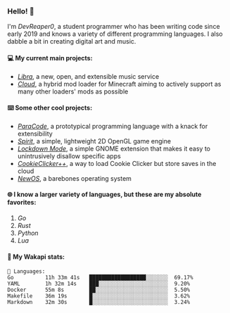### Hello! 👋

I'm _DevReaper0_, a student programmer who has been writing code since early 2019 and knows a variety of different programming languages. I also dabble a bit in creating digital art and music.

#### 💻 My current main projects:

-   _[Libra](https://github.com/LibraMusic)_, a new, open, and extensible music service
-   _[Cloud](https://github.com/CloudLoaderMC/CloudLoader)_, a hybrid mod loader for Minecraft aiming to actively support as many other loaders' mods as possible

#### ⌨️ Some other cool projects:

-   _[ParaCode](https://github.com/ParaCodeLang/ParaCode)_, a prototypical programming language with a knack for extensibility
-   _[Spirit](https://gitlab.com/DevReaper0/SpiritEngine)_, a simple, lightweight 2D OpenGL game engine
-   _[Lockdown Mode](https://github.com/DevReaper0/GNOME-LockdownMode)_, a simple GNOME extension that makes it easy to unintrusively disallow specific apps
-   _[CookieClicker++](https://github.com/DevReaper0/CookieClickerPlusPlus)_, a way to load Cookie Clicker but store saves in the cloud
-   _[NewOS](https://github.com/DevReaper0/NewOS)_, a barebones operating system

#### 🌐 I know a larger variety of languages, but these are my absolute favorites:

1. _Go_
2. _Rust_
3. _Python_
4. _Lua_

#### 📡 My Wakapi stats:

```text
💾 Languages:
Go          11h 33m 41s   ██████████████████░░░░░░░  69.17%
YAML        1h 32m 14s    ███░░░░░░░░░░░░░░░░░░░░░░  9.20%
Docker      55m 8s        ██░░░░░░░░░░░░░░░░░░░░░░░  5.50%
Makefile    36m 19s       █░░░░░░░░░░░░░░░░░░░░░░░░  3.62%
Markdown    32m 30s       █░░░░░░░░░░░░░░░░░░░░░░░░  3.24%
```
